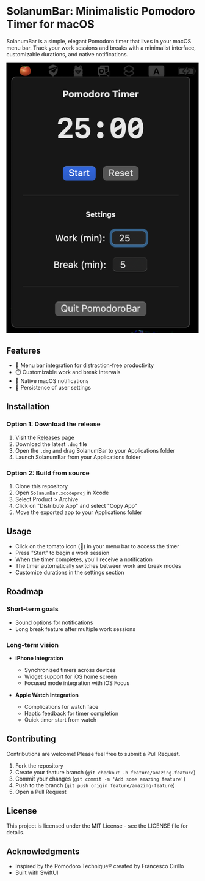 # SolanumBar: Minimalistic Pomodoro Timer for macOS

SolanumBar is a simple, elegant Pomodoro timer that lives in your macOS menu bar. Track your work sessions and breaks with a minimalist interface, customizable durations, and native notifications.

![SolanumBar Screenshot](solanum.png)

## Features

- 🍅 Menu bar integration for distraction-free productivity
- ⏱️ Customizable work and break intervals
- 🔔 Native macOS notifications
- 💾 Persistence of user settings

## Installation

### Option 1: Download the release
1. Visit the [Releases](https://github.com/yourusername/SolanumBar/releases) page
2. Download the latest `.dmg` file
3. Open the `.dmg` and drag SolanumBar to your Applications folder
4. Launch SolanumBar from your Applications folder

### Option 2: Build from source
1. Clone this repository
2. Open `SolanumBar.xcodeproj` in Xcode
3. Select Product > Archive
4. Click on "Distribute App" and select "Copy App"
5. Move the exported app to your Applications folder

## Usage

- Click on the tomato icon (🍅) in your menu bar to access the timer
- Press "Start" to begin a work session
- When the timer completes, you'll receive a notification
- The timer automatically switches between work and break modes
- Customize durations in the settings section

## Roadmap

### Short-term goals
- Sound options for notifications
- Long break feature after multiple work sessions

### Long-term vision
- **iPhone Integration**
  - Synchronized timers across devices
  - Widget support for iOS home screen
  - Focused mode integration with iOS Focus

- **Apple Watch Integration**
  - Complications for watch face
  - Haptic feedback for timer completion
  - Quick timer start from watch


## Contributing

Contributions are welcome! Please feel free to submit a Pull Request.

1. Fork the repository
2. Create your feature branch (`git checkout -b feature/amazing-feature`)
3. Commit your changes (`git commit -m 'Add some amazing feature'`)
4. Push to the branch (`git push origin feature/amazing-feature`)
5. Open a Pull Request

## License

This project is licensed under the MIT License - see the LICENSE file for details.

## Acknowledgments

- Inspired by the Pomodoro Technique® created by Francesco Cirillo
- Built with SwiftUI
